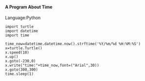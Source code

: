 #### A Program About Time
Language:Python

    import turtle
    import datetime
    import time

    time_now=datetime.datetime.now().strftime('%Y/%m/%d %H:%M:%S')
    x=turtle.Turtle()
    x.speed(10)
    x.up()
    x.goto(-230,0)
    x.write("time:"+time_now,font=("Arial",30))
    x.goto(300,300)
    time.sleep(1)
